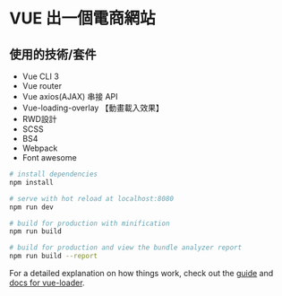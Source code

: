 # VUE 出一個電商網站

## 使用的技術/套件
- Vue CLI 3
- Vue router
- Vue axios(AJAX) 串接 API
- Vue-loading-overlay 【動畫載入效果】
- RWD設計
- SCSS
- BS4
- Webpack
- Font awesome

``` bash
# install dependencies
npm install

# serve with hot reload at localhost:8080
npm run dev

# build for production with minification
npm run build

# build for production and view the bundle analyzer report
npm run build --report
```

For a detailed explanation on how things work, check out the [guide](http://vuejs-templates.github.io/webpack/) and [docs for vue-loader](http://vuejs.github.io/vue-loader).
